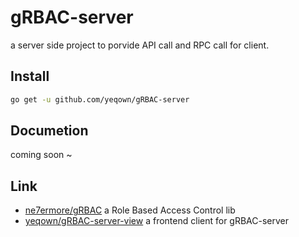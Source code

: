 # gRBAC-server

a server side project to porvide API call and RPC call for client.

## Install 

```sh
go get -u github.com/yeqown/gRBAC-server
```

## Documetion

coming soon ~

## Link

* [ne7ermore/gRBAC](https://github.com/ne7ermore/gRBAC) a Role Based Access Control lib
* [yeqown/gRBAC-server-view](https://github.com/yeqown/grbac-admin-view) a frontend client for gRBAC-server